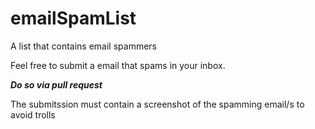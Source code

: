 # emailSpamList
A list that contains email spammers

Feel free to submit a email that spams in your inbox.

***Do so via pull request***

The submitssion must contain a screenshot of the spamming email/s to avoid trolls 



